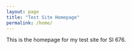 ```yaml
---
layout: page
title: "Test Site Homepage"
permalink: /home/
---
```


This is the homepage for my test site for SI 676. 

